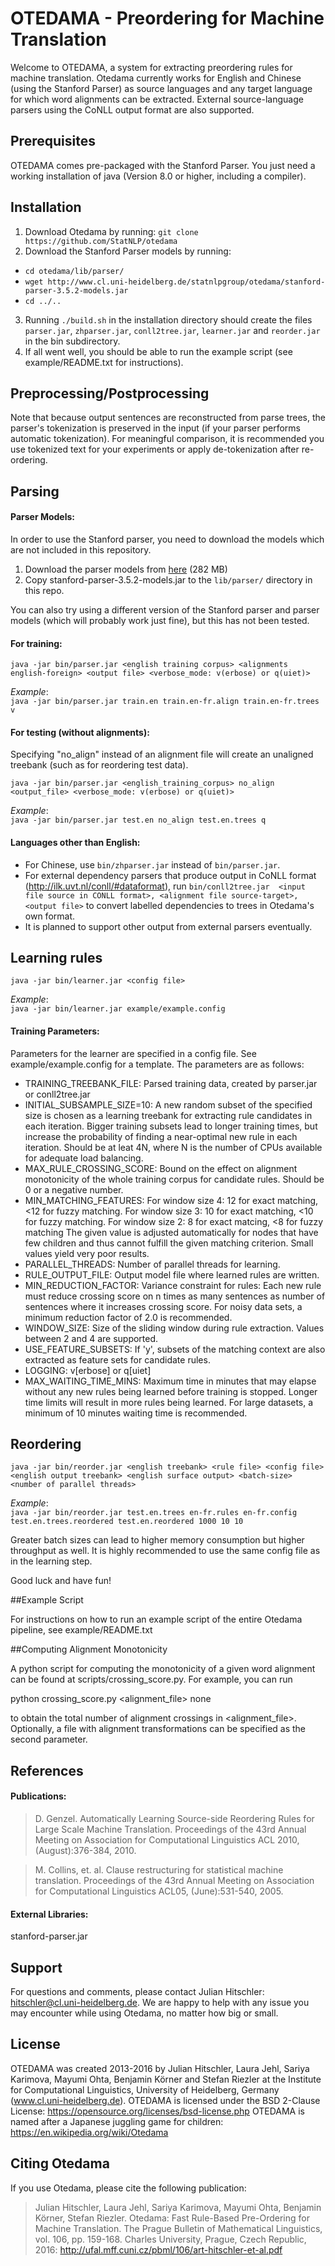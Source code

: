 # OTEDAMA - Preordering for Machine Translation

Welcome to OTEDAMA, a system for extracting preordering rules for machine translation. Otedama currently works for English and Chinese (using the Stanford Parser) as source languages and any target language for which word alignments can be extracted. External source-language parsers using the CoNLL output format are also supported. 

## Prerequisites 

OTEDAMA comes pre-packaged with the Stanford Parser. You just need a working installation of java (Version 8.0 or higher, including a compiler).

## Installation

1. Download Otedama by running:
 `git clone https://github.com/StatNLP/otedama`
2. Download the Stanford Parser models by running:
 * `cd otedama/lib/parser/`
 * `wget http://www.cl.uni-heidelberg.de/statnlpgroup/otedama/stanford-parser-3.5.2-models.jar`
 * `cd ../..`
3. Running
 `./build.sh`
 in the installation directory should create the files `parser.jar`, `zhparser.jar`, `conll2tree.jar`, `learner.jar` and `reorder.jar` in the bin subdirectory.
4. If all went well, you should be able to run the example script (see example/README.txt for instructions).

## Preprocessing/Postprocessing

Note that because output sentences are reconstructed from parse trees, the parser's tokenization is preserved in the input (if your parser performs automatic tokenization). For meaningful comparison, it is recommended you use tokenized text for your experiments or apply de-tokenization after re-ordering.

## Parsing

#### Parser Models:  
In order to use the Stanford parser, you need to download the models which are not included in this repository. 

1. Download the parser models from [here](http://www.cl.uni-heidelberg.de/statnlpgroup/otedama/stanford-parser-3.5.2-models.jar) (282 MB)
2. Copy stanford-parser-3.5.2-models.jar to the `lib/parser/` directory in this repo. 

You can also try using a different version of the Stanford parser and parser models (which will probably work just fine), but this has not been tested.

#### For training:

````
java -jar bin/parser.jar <english training corpus> <alignments english-foreign> <output file> <verbose_mode: v(erbose) or q(uiet)>
````

_Example_:  
`java -jar bin/parser.jar train.en train.en-fr.align train.en-fr.trees v` 
 
#### For testing (without alignments):  

Specifying "no_align" instead of an alignment file will create an unaligned treebank (such as for reordering test data).  
````
java -jar bin/parser.jar <english_training_corpus> no_align <output_file> <verbose_mode: v(erbose) or q(uiet)>
````
_Example_:  
`java -jar bin/parser.jar test.en no_align test.en.trees q`

#### Languages other than English:

* For Chinese, use `bin/zhparser.jar` instead of `bin/parser.jar`.
* For external dependency parsers that produce output in CoNLL format (http://ilk.uvt.nl/conll/#dataformat),  run `bin/conll2tree.jar  <input file source in CONLL format>, <alignment file source-target>, <output file>` to convert labelled dependencies to trees in Otedama's own format.   
* It is planned to support other output from external parsers eventually.  


## Learning rules

````
java -jar bin/learner.jar <config file> 

````
_Example_:  
`java -jar bin/learner.jar example/example.config`

#### Training Parameters:

Parameters for the learner are specified in a config file. See example/example.config for a template. The parameters are as follows: 

* TRAINING_TREEBANK_FILE: Parsed training data, created by parser.jar or conll2tree.jar
* INITIAL_SUBSAMPLE_SIZE=10: A new random subset of the specified size is chosen as a learning treebank for extracting rule candidates in each iteration. Bigger training subsets lead to longer training times, but increase the probability of finding a near-optimal new rule in each iteration. Should be at leat 4N, where N is the number of CPUs available for adequate load balancing. 
* MAX_RULE_CROSSING_SCORE: Bound on the effect on alignment monotonicity of the whole training corpus for candidate rules. Should be 0 or a negative number.
* MIN_MATCHING_FEATURES: For window size 4: 12 for exact matching, <12 for fuzzy matching. For window size 3: 10 for exact matching, <10 for fuzzy matching. For window size 2: 8 for exact matcing, <8 for fuzzy matching  The given value is adjusted automatically for nodes that have few children and thus cannot fulfill the given matching criterion. Small values yield very poor results.
* PARALLEL_THREADS: Number of parallel threads for learning.
* RULE_OUTPUT_FILE: Output model file where learned rules are written.
* MIN_REDUCTION_FACTOR: Variance constraint for rules: Each new rule must reduce crossing score on n times as many sentences as number of sentences where it increases crossing score. For noisy data sets, a minimum reduction factor of 2.0 is recommended.
* WINDOW_SIZE: Size of the sliding window during rule extraction. Values between 2 and 4 are supported.
* USE_FEATURE_SUBSETS: If 'y', subsets of the matching context are also extracted as feature sets for candidate rules. 
* LOGGING: v[erbose] or q[uiet]
* MAX_WAITING_TIME_MINS: Maximum time in minutes that may elapse without any new rules being learned before training is stopped. Longer time limits will result in more rules being learned. For large datasets, a minimum of 10 minutes waiting time is recommended.

## Reordering

````
java -jar bin/reorder.jar <english treebank> <rule file> <config file> <english output treebank> <english surface output> <batch-size> <number of parallel threads>
````

_Example_:  
`java -jar bin/reorder.jar test.en.trees en-fr.rules en-fr.config test.en.trees.reordered test.en.reordered 1000 10 10`

Greater batch sizes can lead to higher memory consumption but higher throughput as well. It is highly recommended to use the same config file as in the learning step. 

Good luck and have fun!

##Example Script

For instructions on how to run an example script of the entire Otedama pipeline, see example/README.txt

##Computing Alignment Monotonicity

A python script for computing the monotonicity of a given word alignment can be found at scripts/crossing_score.py. For example, you can run

python crossing_score.py <alignment_file> none

to obtain the total number of alignment crossings in <alignment_file>. Optionally, a file with alignment transformations can be specified as the second parameter.

## References

#### Publications:

> D. Genzel. Automatically Learning Source-side Reordering Rules for Large Scale Machine Translation. Proceedings of the 43rd Annual Meeting on Association for Computational Linguistics ACL 2010, (August):376-384, 2010.

> M. Collins, et. al. Clause restructuring for statistical machine translation. Proceedings of the 43rd Annual Meeting on Association for Computational Linguistics ACL05, (June):531-540, 2005.

#### External Libraries:

stanford-parser.jar

## Support

For questions and comments, please contact Julian Hitschler: hitschler@cl.uni-heidelberg.de. We are happy to help with any issue you may encounter while using Otedama, no matter how big or small.

## License

OTEDAMA was created 2013-2016 by Julian Hitschler, Laura Jehl, Sariya Karimova, Mayumi Ohta, Benjamin Körner and Stefan Riezler at the Institute for Computational Linguistics, University of Heidelberg, Germany (www.cl.uni-heidelberg.de). 
OTEDAMA is licensed under the BSD 2-Clause License: https://opensource.org/licenses/bsd-license.php
OTEDAMA is named after a Japanese juggling game for children: https://en.wikipedia.org/wiki/Otedama

## Citing Otedama

If you use Otedama, please cite the following publication:

> Julian Hitschler, Laura Jehl, Sariya Karimova, Mayumi Ohta, Benjamin Körner, Stefan Riezler. Otedama: Fast Rule-Based Pre-Ordering for Machine Translation.  The Prague Bulletin of Mathematical Linguistics, vol. 106, pp. 159-168. Charles University, Prague, Czech Republic, 2016: http://ufal.mff.cuni.cz/pbml/106/art-hitschler-et-al.pdf